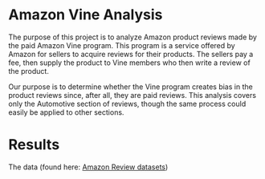# Amazon Vine Analysis
The purpose of this project is to analyze Amazon product reviews made by the paid Amazon Vine program. This program is a service offered by Amazon for sellers to acquire reviews for their products. The sellers pay a fee, then supply the product to Vine members who then write a review of the product.

Our purpose is to determine whether the Vine program creates bias in the product reviews since, after all, they are paid reviews. This analysis covers only the Automotive section of reviews, though the same process could easily be applied to other sections. 

# Results
The data (found here: [Amazon Review datasets]( https://s3.amazonaws.com/amazon-reviews-pds/tsv/index.txt))
